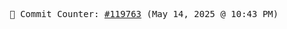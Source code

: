 <p align="center">
    <samp>
        📮 Commit Counter: <a href="https://github.com/Javascript-void0/Javascript-void0/commits/main">#119763</a> (May 14, 2025 @ 10:43 PM)
    </samp>
</p>